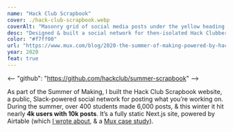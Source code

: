 ```yaml
---
name: "Hack Club Scrapbook"
cover: ./hack-club-scrapbook.webp
coverAlt: "Masonry grid of social media posts under the yellow heading Hack Club Scrapbook"
desc: "Designed & built a social network for then-isolated Hack Clubbers, still with hundreds of weekly actives today."
color: "#f7ff00"
url: "https://www.mux.com/blog/2020-the-summer-of-making-powered-by-hack-club"
year: 2020
feat: true
---
```


<-- "github": "https://github.com/hackclub/summer-scrapbook" -->

As part of the Summer of Making, I built the Hack Club Scrapbook website, a public, Slack-powered social network for posting what you’re working on. During the summer, over 400 students made 6,000 posts, & this winter it hit nearly **4k users with 10k posts**. It’s a fully static Next.js site, powered by Airtable (which [I wrote about](https://notebook.lachlanjc.com/2020-07-30_how_scrapbook_works/), & a [Mux case study](https://mux.com/case-studies/hackclub/)).
